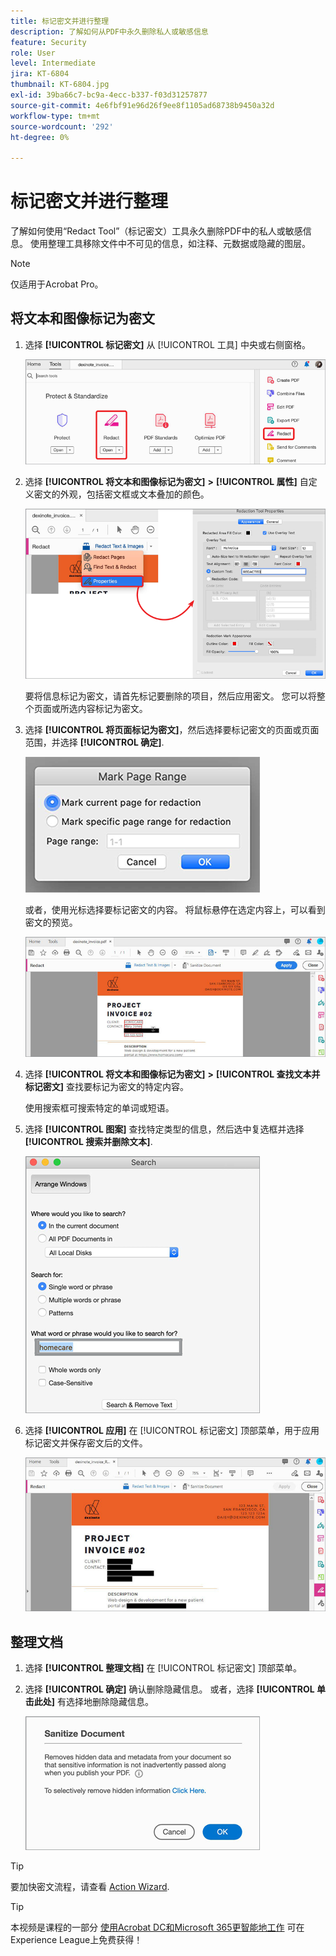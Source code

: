 ```yaml
---
title: 标记密文并进行整理
description: 了解如何从PDF中永久删除私人或敏感信息
feature: Security
role: User
level: Intermediate
jira: KT-6804
thumbnail: KT-6804.jpg
exl-id: 39ba66c7-bc9a-4ecc-b337-f03d31257877
source-git-commit: 4e6fbf91e96d26f9ee8f1105ad68738b9450a32d
workflow-type: tm+mt
source-wordcount: '292'
ht-degree: 0%

---
```


# 标记密文并进行整理

了解如何使用“Redact Tool”（标记密文）工具永久删除PDF中的私人或敏感信息。 使用整理工具移除文件中不可见的信息，如注释、元数据或隐藏的图层。

>[!NOTE]
>
>仅适用于Acrobat Pro。

## 将文本和图像标记为密文

1. 选择 **[!UICONTROL 标记密文]** 从 [!UICONTROL 工具] 中央或右侧窗格。

   ![将步骤1标记为密文](../assets/Redact_1.png)

1. 选择 **[!UICONTROL 将文本和图像标记为密文]** **>** **[!UICONTROL 属性]** 自定义密文的外观，包括密文框或文本叠加的颜色。

   ![将步骤2标记为密文](../assets/Redact_2.png)

   要将信息标记为密文，请首先标记要删除的项目，然后应用密文。 您可以将整个页面或所选内容标记为密文。

1. 选择 **[!UICONTROL 将页面标记为密文]**，然后选择要标记密文的页面或页面范围，并选择 **[!UICONTROL 确定]**.

   ![将步骤4标记为密文](../assets/Redact_3.png)

   或者，使用光标选择要标记密文的内容。 将鼠标悬停在选定内容上，可以看到密文的预览。

   ![将步骤5a标记为密文](../assets/Redact_4.png)

1. 选择 **[!UICONTROL 将文本和图像标记为密文]** **>** **[!UICONTROL 查找文本并标记密文]** 查找要标记为密文的特定内容。

   使用搜索框可搜索特定的单词或短语。

1. 选择 **[!UICONTROL 图案]** 查找特定类型的信息，然后选中复选框并选择 **[!UICONTROL 搜索并删除文本]**.

   ![将步骤5b标记为密文](../assets/Redact_5.png)

1. 选择 **[!UICONTROL 应用]** 在 [!UICONTROL 标记密文] 顶部菜单，用于应用标记密文并保存密文后的文件。

   ![将步骤6标记为密文](../assets/Redact_6.png)

## 整理文档

1. 选择 **[!UICONTROL 整理文档]** 在 [!UICONTROL 标记密文] 顶部菜单。

1. 选择 **[!UICONTROL 确定]** 确认删除隐藏信息。 或者，选择 **[!UICONTROL 单击此处]** 有选择地删除隐藏信息。

   ![整理步骤2](../assets/Redact_7.png)

>[!TIP]
>
>要加快密文流程，请查看 [Action Wizard](../advanced-tasks/action.md).

>[!TIP]
>
>本视频是课程的一部分 [使用Acrobat DC和Microsoft 365更智能地工作](https://experienceleague.adobe.com/?recommended=Acrobat-U-1-2021.microsoft365) 可在Experience League上免费获得！
